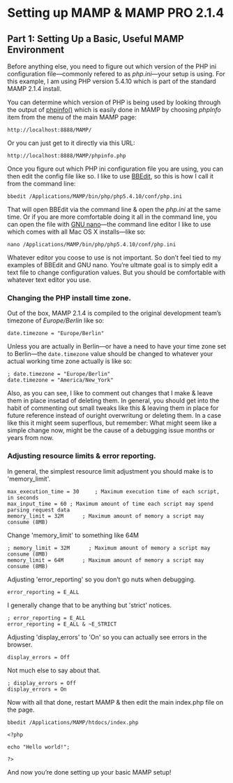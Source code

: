 # Setting up MAMP & MAMP PRO 2.1.4

## Part 1: Setting Up a Basic, Useful MAMP Environment

Before anything else, you need to figure out which version of the PHP ini configuration file—commonly refered to as *php.ini*—your setup is using. For this example, I am using PHP version 5.4.10 which is part of the standard MAMP 2.1.4 install.

You can determine which version of PHP is being used by looking through the output of [phpinfo()](http://us3.php.net/phpinfo) which is easily done in MAMP by choosing *phpInfo* item from the menu of the main MAMP page:

	http://localhost:8888/MAMP/

Or you can just get to it directly via this URL:

	http://localhost:8888/MAMP/phpinfo.php

Once you figure out which PHP ini configuration file you are using, you can then edit the config file like so. I like to use [BBEdit](http://www.barebones.com/products/bbedit/), so this is how I call it from the command line:

	bbedit /Applications/MAMP/bin/php/php5.4.10/conf/php.ini

That will open BBEdit via the command line & open the *php.ini* at the same time. Or if you are more comfortable doing it all in the command line, you can open the file with [GNU nano](http://www.nano-editor.org)—the command line editor I like to use which comes with all Mac OS X installs—like so:

	nano /Applications/MAMP/bin/php/php5.4.10/conf/php.ini

Whatever editor you coose to use is not important. So don’t feel tied to my examples of BBEdit and GNU nano. You’re ultmate goal is to simply edit a text file to change configuration values. But you should be comfortable with whatever text editor you use.

### Changing the PHP install time zone.

Out of the box, MAMP 2.1.4 is compiled to the original development team’s timezone of *Europe/Berlin* like so:

	date.timezone = "Europe/Berlin"

Unless you are actually in Berlin—or have a need to have your time zone set to Berlin—the `date.timezone` value should be changed to whatever your actual working time zone actually is like so:

	; date.timezone = "Europe/Berlin"
	date.timezone = "America/New_York"

Also, as you can see, I like to comment out changes that I make & leave them in place insetad of deleting them. In general, you should get into the habit of commenting out small tweaks like this & leaving them in place for future reference instead of ouright overwritung or deleting them. In a case like this it might seem superflous, but remember: What might seem like a simple change now, might be the cause of a debugging issue months or years from now.

### Adjusting resource limits & error reporting.

In general, the simplest resource limit adjustment you should make is to 'memory_limit'.

	max_execution_time = 30     ; Maximum execution time of each script, in seconds
	max_input_time = 60	; Maximum amount of time each script may spend parsing request data
	memory_limit = 32M      ; Maximum amount of memory a script may consume (8MB)

Change 'memory_limit' to something like 64M

	; memory_limit = 32M      ; Maximum amount of memory a script may consume (8MB)
	memory_limit = 64M      ; Maximum amount of memory a script may consume (8MB)


Adjusting 'error_reporting' so you don’t go nuts when debugging.

	error_reporting = E_ALL

I generally change that to be anything but 'strict' notices.

	; error_reporting = E_ALL
	error_reporting = E_ALL & ~E_STRICT


Adjusting 'display_errors' to 'On' so you can actually see errors in the browser.

	display_errors = Off

Not much else to say about that.

	; display_errors = Off
	display_errors = On


Now with all that done, restart MAMP & then edit the main index.php file on the page.

	bbedit /Applications/MAMP/htdocs/index.php

	<?php

	echo "Hello world!";

	?>

And now you’re done setting up your basic MAMP setup!
